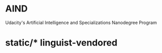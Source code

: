 # AIND
Udacity's Artificial Intelligence and Specializations Nanodegree Program
# static/* linguist-vendored
